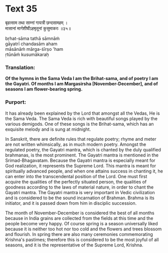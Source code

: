 # Text 35

बृहत्साम तथा साम्नां गायत्री छन्दसामहम् ।  
मासानां मार्गशीर्षोऽहमृतूनां कुसुमाकरः ॥३५॥

bṛhat-sāma tathā sāmnāḿ  
gāyatrī chandasām aham  
māsānāḿ mārga-śīrṣo 'ham  
ṛtūnāḿ kusumākaraḥ



### Translation:

**Of the hymns in the Sama Veda I am the Brihat-sama, and of poetry I am the Gayatri. Of months I am Margasirsha [November-December], and of seasons I am flower-bearing spring.**

### Purport:

It has already been explained by the Lord that amongst all the Vedas, He is the Sama Veda. The Sama Veda is rich with beautiful songs played by the various demigods. One of these songs is the Brihat-sama, which has an exquisite melody and is sung at midnight.

In Sanskrit, there are definite rules that regulate poetry; rhyme and meter are not written whimsically, as in much modern poetry. Amongst the regulated poetry, the Gayatri mantra, which is chanted by the duly qualified brahmanas, is the most prominent. The Gayatri mantra is mentioned in the Srimad-Bhagavatam. Because the Gayatri mantra is especially meant for God realization, it represents the Supreme Lord. This mantra is meant for spiritually advanced people, and when one attains success in chanting it, he can enter into the transcendental position of the Lord. One must first acquire the qualities of the perfectly situated person, the qualities of goodness according to the laws of material nature, in order to chant the Gayatri mantra. The Gayatri mantra is very important in Vedic civilization and is considered to be the sound incarnation of Brahman. Brahma is its initiator, and it is passed down from him in disciplic succession.

The month of November-December is considered the best of all months because in India grains are collected from the fields at this time and the people become very happy. Of course spring is a season universally liked because it is neither too hot nor too cold and the flowers and trees blossom and flourish. In spring there are also many ceremonies commemorating Krishna's pastimes; therefore this is considered to be the most joyful of all seasons, and it is the representative of the Supreme Lord, Krishna.